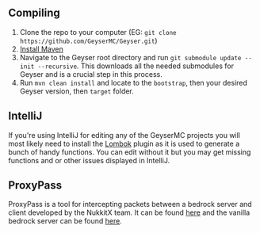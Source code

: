 ## Compiling
1. Clone the repo to your computer (EG: `git clone https://github.com/GeyserMC/Geyser.git`)
2. [Install Maven](https://maven.apache.org/install.html)
3. Navigate to the Geyser root directory and run `git submodule update --init --recursive`. This downloads all the needed submodules for Geyser and is a crucial step in this process.
4. Run `mvn clean install` and locate to the `bootstrap`, then your desired Geyser version, then `target` folder.

## IntelliJ
If you're using IntelliJ for editing any of the GeyserMC projects you will most likely need to install the [Lombok](https://plugins.jetbrains.com/plugin/6317-lombok) plugin as it is used to generate a bunch of handy functions. You can edit without it but you may get missing functions and or other issues displayed in IntelliJ.

## ProxyPass
ProxyPass is a tool for intercepting packets between a bedrock server and client developed by the NukkitX team. It can be found [here](https://github.com/NukkitX/ProxyPass) and the vanilla bedrock server can be found [here](https://www.minecraft.net/en-us/download/server/bedrock/).